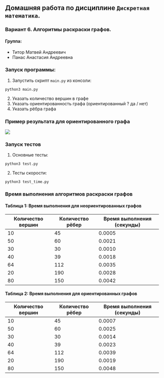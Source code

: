 ## Домашняя работа по дисциплине `Дискретная математика`.

### Вариант 6. Алгоритмы раскраски графов.

#### Группа:

- Титор Матвей Андреевич
- Панас Анастасия Андреевна

### Запуск программы:

1) Запустить скрипт `main.py` из консоли:

```shell
python3 main.py
```
2) Указать количество вершин в графе
3) Указать ориентированность графа (ориентированный ? да / нет)
4) Указать рёбра графа

### Пример результата для ориентированного графа

<img src="img/result.png">

### Запуск тестов
1) Основные тесты: 
```shell
python3 test.py
```
2) Тесты скорости:
```shell
python3 test_time.py
```

### Время выполнения алгоритмов раскраски графов

#### Таблица 1: Время выполнения для неориентированных графов

| Количество вершин | Количество рёбер | Время выполнения (секунды) |
|-------------------|------------------|----------------------------|
| 10                | 45               | 0.0005                     |
| 50                | 60               | 0.0021                     |
| 30                | 30               | 0.0010                     |
| 40                | 39               | 0.0018                     |
| 64                | 112              | 0.0035                     |
| 20                | 190              | 0.0028                     |
| 80                | 150              | 0.0042                     |

#### Таблица 2: Время выполнения для ориентированных графов

| Количество вершин | Количество рёбер | Время выполнения (секунды) |
|-------------------|------------------|----------------------------|
| 10                | 45               | 0.0007                     |
| 50                | 60               | 0.0025                     |
| 30                | 30               | 0.0014                     |
| 40                | 39               | 0.0023                     |
| 64                | 112              | 0.0039                     |
| 20                | 190              | 0.0019                     |
| 80                | 150              | 0.0048                     |


